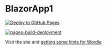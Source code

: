 # BlazorApp1
 
[![Deploy to GitHub Pages](https://github.com/jquintus/WordleHelper/actions/workflows/main.yml/badge.svg)](https://github.com/jquintus/WordleHelper/actions/workflows/main.yml)

[![pages-build-deployment](https://github.com/jquintus/WordleHelper/actions/workflows/pages/pages-build-deployment/badge.svg)](https://github.com/jquintus/WordleHelper/actions/workflows/pages/pages-build-deployment)

Visit the site and [getting some hints for Wordle](https://quintussential.com/WordleHelper/)

